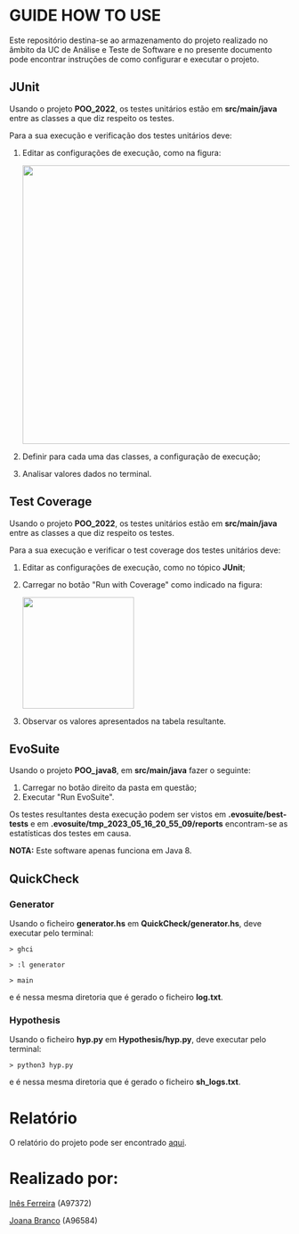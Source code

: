 # GUIDE HOW TO USE
Este repositório destina-se ao armazenamento do projeto realizado no âmbito da UC de Análise e Teste de Software e no presente documento pode encontrar instruções de como configurar e executar o projeto.

## JUnit 
Usando o projeto **POO_2022**, os testes unitários estão em **src/main/java** entre as classes a que diz respeito os testes.

Para a sua execução e verificação dos testes unitários deve:
1. Editar as configurações de execução, como na figura:

      <img src="https://github.com/venicexbish/ATS_PROJECT/blob/main/imagens/junit1.png" width="500" />


2. Definir para cada uma das classes, a configuração de execução;
3. Analisar valores dados no terminal.



## Test Coverage
Usando o projeto **POO_2022**, os testes unitários estão em **src/main/java** entre as classes a que diz respeito os testes.

Para a sua execução e verificar o test coverage dos testes unitários deve:
1. Editar as configurações de execução, como no tópico **JUnit**;




2. Carregar no botão "Run with Coverage" como indicado na figura:

    <img src="https://github.com/venicexbish/ATS_PROJECT/blob/main/imagens/testcoverage.png" width="200" />

    
    
  
3. Observar os valores apresentados na tabela resultante.

## EvoSuite
Usando o projeto **POO_java8**, em **src/main/java** fazer o seguinte:
1. Carregar no botão direito da pasta em questão;
2. Executar "Run EvoSuite".

Os testes resultantes desta execução podem ser vistos em **.evosuite/best-tests** e em **.evosuite/tmp_2023_05_16_20_55_09/reports** encontram-se as estatísticas dos testes em causa.

**NOTA:** Este software apenas funciona em Java 8.


## QuickCheck
### Generator
Usando o ficheiro **generator.hs** em **QuickCheck/generator.hs**, deve executar pelo terminal:

```
> ghci

> :l generator

> main
```
e é nessa mesma diretoria que é gerado o ficheiro **log.txt**.



### Hypothesis
Usando o ficheiro **hyp.py** em **Hypothesis/hyp.py**, deve executar pelo terminal:

```> python3 hyp.py```

e é nessa mesma diretoria que é gerado o ficheiro **sh_logs.txt**.

# Relatório
O relatório do projeto pode ser encontrado [aqui](https://github.com/venicexbish/ATS_PROJECT/blob/main/relat%C3%B3rio.pdf).


# Realizado por:
[Inês Ferreira](https://github.com/venicexbish) (A97372) 

[Joana Branco](https://github.com/joanabranco) (A96584)


